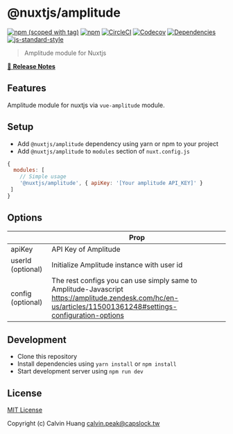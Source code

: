 # @nuxtjs/amplitude
[![npm (scoped with tag)](https://img.shields.io/npm/v/@nuxtjs/amplitude/latest.svg?style=flat-square)](https://npmjs.com/package/@nuxtjs/amplitude)
[![npm](https://img.shields.io/npm/dt/@nuxtjs/amplitude.svg?style=flat-square)](https://npmjs.com/package/@nuxtjs/amplitude)
[![CircleCI](https://img.shields.io/circleci/project/github/Calvin-Huang/amplitude-module.svg?style=flat-square)](https://circleci.com/gh/Calvin-Huang/amplitude-module)
[![Codecov](https://img.shields.io/codecov/c/github/Calvin-Huang/amplitude-module.svg?style=flat-square)](https://codecov.io/gh/Calvin-Huang/amplitude-module)
[![Dependencies](https://david-dm.org/Calvin-Huang/amplitude-module/status.svg?style=flat-square)](https://david-dm.org/Calvin-Huang/amplitude-module)
[![js-standard-style](https://img.shields.io/badge/code_style-standard-brightgreen.svg?style=flat-square)](http://standardjs.com)

> Amplitude module for Nuxtjs

[📖 **Release Notes**](./CHANGELOG.md)

## Features

Amplitude module for nuxtjs via `vue-amplitude` module.

## Setup
- Add `@nuxtjs/amplitude` dependency using yarn or npm to your project
- Add `@nuxtjs/amplitude` to `modules` section of `nuxt.config.js`

```js
{
  modules: [
    // Simple usage
    '@nuxtjs/amplitude', { apiKey: '[Your amplitude API_KEY]' }
 ]
}
```

## Options
|       |Prop        |
|-------|------------|
|apiKey |API Key of Amplitude|
|userId (optional) |Initialize Amplitude instance with user id|
|config (optional) |The rest configs you can use simply same to Amplitude-Javascript https://amplitude.zendesk.com/hc/en-us/articles/115001361248#settings-configuration-options|

## Development

- Clone this repository
- Install dependencies using `yarn install` or `npm install`
- Start development server using `npm run dev`

## License

[MIT License](./LICENSE)

Copyright (c) Calvin Huang <calvin.peak@capslock.tw>
